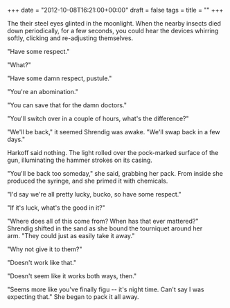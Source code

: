 +++
date = "2012-10-08T16:21:00+00:00"
draft = false
tags = 
title = ""
+++
<p>The their steel eyes glinted in the moonlight. When the nearby insects died down periodically, for a few seconds, you could hear the devices whirring softly, clicking and re-adjusting themselves.</p>&#13;
<p>"Have some respect."</p>&#13;
<p>"What?"</p>&#13;
<p>"Have some damn respect, pustule."</p>&#13;
<p>"You're an abomination."</p>&#13;
<p>"You can save that for the damn doctors."</p>&#13;
<p>"You'll switch over in a couple of hours, what's the difference?"</p>&#13;
<p>"We'll be back," it seemed Shrendig was awake. "We'll swap back in a few days."</p>&#13;
<p>Harkoff said nothing. The light rolled over the pock-marked surface of the gun, illuminating the hammer strokes on its casing.</p>&#13;
<p>"You'll be back too someday," she said, grabbing her pack. From inside she produced the syringe, and she primed it with chemicals.</p>&#13;
<p>"I'd say we're all pretty lucky, bucko, so have some respect."</p>&#13;
<p>"If it's luck, what's the good in it?"</p>&#13;
<p>"Where does all of this come from? When has that ever mattered?" Shrendig shifted in the sand as she bound the tourniquet around her arm. "They could just as easily take it away."</p>&#13;
<p>"Why not give it to them?"</p>&#13;
<p>"Doesn't work like that."</p>&#13;
<p>"Doesn't seem like it works both ways, then."</p>&#13;
<p>"Seems more like you've finally figu -- it's night time. Can't say I was expecting that." She began to pack it all away.</p> 